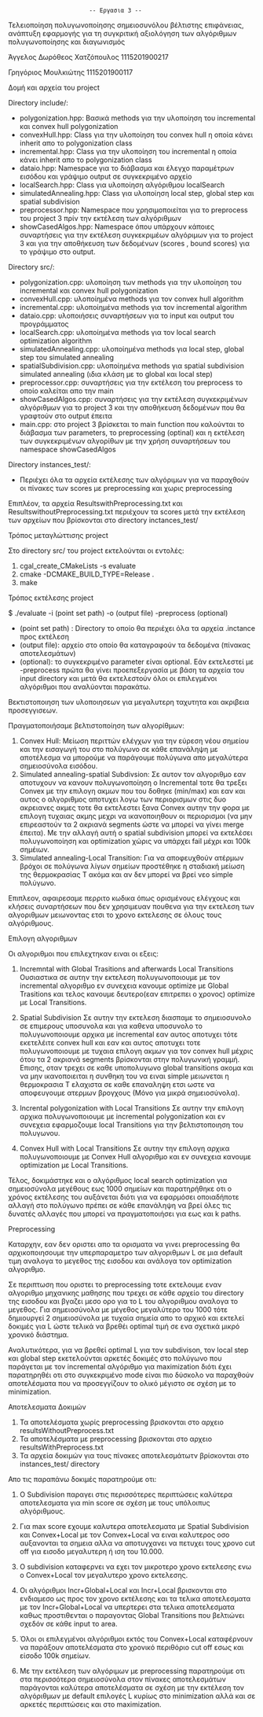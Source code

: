                            -- Εργασια 3 --
                    
 Τελειοποίηση πολυγωνοποίησης σημειοσυνόλου βέλτιστης επιφάνειας, ανάπτυξη εφαρμογής 
    για τη συγκριτική αξιολόγηση των αλγόριθμων πολυγωνοποίησης και διαγωνισμός


Άγγελος Δωρόθεος Χατζόπουλος 1115201900217

Γρηγόριος Μουλκιώτης 1115201900117


Δομή και αρχεία του project

Directory include/:
- polygonization.hpp: Βασικά methods για την υλοποίηση του incremental και convex hull polygonization
- convexHull.hpp: Class για την υλοποίηση του convex hull η οποία κάνει inherit απο το polygonization class
- incremental.hpp: Class για την υλοποίηση του incremental η οποία κάνει inherit απο το polygonization class
- dataio.hpp: Namespace για το διάβασμα και έλεγχο παραμέτρων εισόδου και γράψιμο output σε συγκεκριμένο αρχείο
- localSearch.hpp: Class για υλοποίηση αλγόριθμου localSearch
- simulatedAnnealing.hpp: Class για υλοποίηση local step, global step και spatial subdivision
- preprocessor.hpp: Namespace που χρησιμοποιείται για το preprocess του project 3 πρίν την εκτέλεση των αλγόριθμων
- showCasedAlgos.hpp: Namespace όπου υπάρχουν κάποιες συναρτήσεις για την εκτέλεση συγκεκριμέων αλγόριμων για το project 3 και για την αποθήκευση των δεδομένων (scores , bound scores) για το γράψιμο στο output.


Directory src/:
- polygonization.cpp: υλοποίηση των methods για την υλοποίηση του incremental και convex hull polygonization
- convexHull.cpp: υλοποίημένα methods για τον convex hull algorithm
- incremental.cpp: υλοποίημένα methods για τον incremental algorithm
- dataio.cpp: υλοποιήσεις συναρτήσεων για το input και output του προγράμματος
- localSearch.cpp: υλοποίημένα methods για τον local search optimization algorithm
- simulatedAnnealing.cpp: υλοποίημένα methods για local step, global step του simulated annealing
- spatialSubdivision.cpp: υλοποίημένα methods για spatial subdivision simulated annealing (ιδια κλάση με το global και local step)
- preprocessor.cpp: συναρτήσεις για την εκτέλεση του preprocess το οποίο καλείται απο την main
- showCasedAlgos.cpp: συναρτήσεις για την εκτέλεση συγκεκριμένων αλγόριθμων για το project 3 και την αποθήκευση δεδομένων που θα γραφτούν στο output έπειτα
- main.cpp: στο project 3 βρίσκεται το main function που καλούνται το διάβασμα των parameters, το preprocessing (optinal) και η εκτέλεση των συγκεκριμένων αλγορίθων με την χρήση συναρτήσεων του namespace showCasedAlgos


Directory instances_test/:
- Περιέχει όλα τα αρχεία εκτέλεσης των αλγόριμων για να παραχθούν οι πίνακες των scores με preprocessing και χωρις preprocessing

Επιπλέον, τα αρχεία ResultswithPreprocessing.txt και ResultswithoutPreprocessing.txt περιέχουν τα scores μετά την εκτέλεση των αρχείων που βρίσκονται στο directory inctances_test/

Τρόπος μεταγλώττισης project

Στο directory src/ του project εκτελούνται οι εντολές:

1) cgal_create_CMakeLists -s evaluate
2) cmake -DCMAKE_BUILD_TYPE=Release .
3) make


Τρόπος εκτέλεσης project

$ ./evaluate -i (point set path) -o (output file) -preprocess (optional)

  - (point set path) : Directory το οποίο θα περιέχει όλα τα αρχεία .inctance προς εκτέλεση
  - (output file): αρχείο στο οποίο θα καταγραφούν τα δεδομένα (πίνακας αποτελεσμάτων)
  - (optional): το συγκεκριμένο parameter είναι optional. Εάν εκτελεστεί με -preprocess πρώτα θα γίνει προεπεξεργασία με βάση τα αρχεία του input directory και μετά θα εκτελεστούν όλοι οι επιλεγμένοι αλγόριθμοι που αναλύονται παρακάτω.


    
Βεκτιστοποιηση των υλοποιησεων για μεγαλυτερη ταχυτητα και ακριβεια προσεγγισεων.

Πραγματοποιήσαμε βελτιστοποίηση των αλγορίθμων:

   1) Convex Hull: Μείωση περιττών ελέγχων για την εύρεση νέου σημείου και την εισαγωγή του στο πολύγωνο σε κάθε επανάληψη με αποτέλεσμα να μπορούμε να παράγουμε πολύγωνα απο μεγαλύτερα σημειοσύνολα εισόδου.
   2) Simulated annealing-spatial Subdivsion: Σε αυτον τον αλγοριθμο εαν αποτυχουν να κανουν πολυγωνοποίηση ο Incremental τοτε θα τρεξει Convex με την επιλογη ακμων που του δοθηκε (min/max) και εαν και αυτος ο αλγοριθμος αποτυχει λογω των περιορισμων στις δυο ακρειανες ακμες τοτε θα εκτελεστει ξανα Convex αυτην την φορα με επιλογη τυχαιας ακμης μεχρι να ικανοποιηθουν οι περιορισμοι (να μην επιρεαστούν τα 2 ακριανά segments ώστε να μπορεί να γίνει merge έπειτα). Με την αλλαγή αυτή ο spatial subdivision μπορεί να εκτελέσει πολυγωνοποίηση και optimization χώρις να υπάρχει fail μέχρι και 100k σημέιων.
   3) Simulated annealing-Local Transition: Για να αποφευχθούν ατέρμων βρόχοι σε πολύγωνα λίγων σημείων προστέθηκε η σταδιακή μείωση της θερμοκρασίας T ακόμα και αν δεν μπορεί να βρεί νεο simple πολύγωνο.
   
  Επιπλεον, αφαιρεσαμε περριτο κωδικα όπως ορισμένους ελέγχους και κλήσεις συναρτήσεων που δεν χρησιμευαν πουθενα για την εκτελεση των αλγοριθμων μειωνοντας ετσι το χρονο εκτελεσης σε όλους τους αλγόριθμους.



Επιλογη αλγοριθμων

Οι αλγοριθμοι που επιλεχτηκαν ειναι οι εξεις:

1) Incremntal with Global Trasitions and afterwards Local Transitions
Ουσιαστικα σε αυτην την εκτελεση πολυγωνοποιουμε με τον incremental αλγοριθμο εν συνεχεια κανουμε optimize με Global Trasitions και τελος κανουμε δευτερο(εαν επιτρεπει ο χρονος) optimize με Local Transitions.

2) Spatial Subdivision
Σε αυτην την εκτελεση διασπαμε το σημειοσυνολο σε επιμερους υποσυνολα και για καθενα υποσυνολο το πολυγωνοποιουμε αρχικα με incremental εαν αυτος αποτυχει τότε εκετελέιτε convex hull και εαν και αυτος αποτυχει τοτε πολυγωνοποιουμε με τυχαια επιλογη ακμων για τον convex hull μέχρις ότου τα 2 ακριανά segments βρίσκονται στην πολυγωνική γραμμή. Επισης, οταν τρεχει σε καθε υποπολυγωνο global transitions ακομα και να μην ικανοποιειται η συνθηκη του να ειναι simple μειωνεται η θερμοκρασια T ελαχιστα σε καθε επαναληψη ετσι ωστε να αποφευγουμε ατερμων βρογχους (Μόνο για μικρά σημειοσύνολα).

3) Incrental polygonization with Local Transitions
Σε αυτην την επιλογη αρχικα πολυγωνοποιουμε με incremental polygonization και εν συνεχεια εφαρμοζουμε local Transitions για την βελτιστοποιηση του πολυγωνου.

4) Convex Hull with Local Transitions
Σε αυτην την επιλογη αρχικα πολυγωνοποιουμε με Convex Hull αλγοριθμο και εν συνεχεια κανουμε optimization με Local Transitions.

Τέλος, δοκιμάστηκε και ο αλγόριθμος local search optimization για σημειοσύνολα μεγέθους εως 1000 σημείων και παρατηρήθηκε οτι ο χρόνος εκτέλεσης του αυξάνεται διότι για να εφαρμόσει οποιαδήποτε αλλαγή στο πολύγωνο πρέπει σε κάθε επανάληψη να βρεί όλες τις δυνατές αλλαγές που μπορεί να πραγματοποιήσει για εως και k paths. 


Preprocessing

Καταρχην, εαν δεν οριστει απο τα ορισματα να γινει preprocessing θα αρχικοποιησουμε την υπερπαραμετρο των αλγοριθμων L σε μια default τιμη αναλογα το μεγεθος της εισοδου και ανάλογα τον optimization αλγοριθμο.

Σε περιπτωση που οριστει το preprocessing τοτε εκτελουμε εναν αλγοριθμο μηχανικης μαθησης που τρεχει σε κάθε αρχείο του directory της εισοδου και βγαζει μεσο ορο για το L του αλγοριθμου αναλογα το μεγεθος. Για σημειοσύνολα με μέγεθος μεγαλύτερο του 1000 τότε δημιουργεί 2 σημειοσύνολα με τυχαία σημεία απο το αρχικό και εκτελεί δοκιμές για L ώστε τελικά να βρεθέι optimal τιμή σε ενα σχετικά μικρό χρονικό διάστημα.

Αναλυτικότερα, για να βρεθεί optimal L για τον subdivison, τον local step και global step εκετελούνται αρκετές δοκιμές στο πολύγωνο που παράγεται με τον incremental αλγόριθμο για maximization διότι έχει παρατηρηθέι οτι στο συγκεκριμένο mode είναι πιο δύσκολο να παραχθούν αποτελέσματα που να προσεγγίζουν το ολικό μέγιστο σε σχέση με το minimization.



Αποτελεσματα Δοκιμών

1) Τα αποτελέσματα χωρίς preprocessing βρισκονται στο αρχειο resultsWithoutPreprocess.txt  
2) Τα αποτελέσματα με preprocessing βρισκονται στο αρχειο resultsWithPreprocess.txt  
3) Τα αρχεία δοκιμών για τους πίνακες αποτελεσμάτωτν βρίσκονται στο instances_test/ directory

Απο τις παραπάνω δοκιμές παρατηρούμε οτι:

1) Ο Subdivision παραγει στις περισσότερες περιπτώσεις καλύτερα αποτελεσματα για min score σε σχέση με τους υπόλοιπυς αλγόριθμους.

2) Για max score εχουμε καλυτερα αποτελεσματα με Spatial Subdivision και Convex+Local με τον Convex+Local να ειναι καλυτερος οσο αυξανονται τα σημεια αλλα να αποτυγχανει να πετυχει τους χρονο cut off για εισοδο μεγαλυτερη ή ιση του 10.000.

3) Ο subdivision καταφερνει να εχει τον μικροτερο χρονο εκτελεσης ενω ο Convex+Local τον μεγαλυτερο χρονο εκτελεσης.

4) Οι αλγόριθμοι Incr+Global+Local και Incr+Local βρισκονται στο ενδιαμεσο ως προς τον χρονο εκτέλεσης και τα τελικα αποτελεσματα με τον Incr+Global+Local να υπερτερει στα τελικα αποτελεσματα καθως προστιθενται ο παραγοντας Global Transitions που βελτιώνει σχεδόν σε κάθε input το area.

5) Όλοι οι επιλεγμένοι αλγόριθμοι εκτός του Convex+Local καταφέρνουν να παράξουν αποτελέσματα στο χρονικό περιθόριο cut off εσως και είσοδο 100k σημείων.

6) Με την εκτέλεση των αλγόριμων με preprocessing παρατηρούμε οτι στα περισσότερα σημειοσύνολα στον πίνακες αποτελεσμάτων παράγονται καλύτερα αποτελέσματα σε σχέση με την εκτέλεση τον αλγόριθμων με default επιλογές L κυρίως στο minimization αλλά και σε αρκετές περιπτώσεις και στο maximization.
